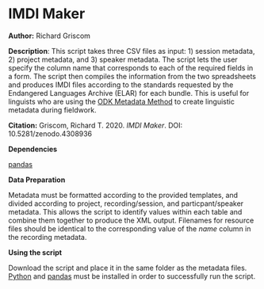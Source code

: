 # IMDI Maker
**Author:** Richard Griscom

**Description**: This script takes three CSV files as input: 1) session metadata, 2) project metadata, and 3) speaker metadata. The script lets the user specify the column name that corresponds to each of the required fields in a form. The script then compiles the information from the two spreadsheets and produces IMDI files according to the standards requested by the Endangered Languages Archive (ELAR) for each bundle. This is useful for linguists who are using the [ODK Metadata Method](https://zenodo.org/record/3871516) to create linguistic metadata during fieldwork. 

**Citation:**
Griscom, Richard T. 2020. *IMDI Maker*. DOI: 10.5281/zenodo.4308936 


**Dependencies**

[pandas](https://pandas.pydata.org/)


**Data Preparation**

Metadata must be formatted according to the provided templates, and divided according to project, recording/session, and particpant/speaker metadata. This allows the script to identify values within each table and combine them together to produce the XML output. Filenames for resource files should be identical to the corresponding value of the *name* column in the recording metadata.


**Using the script**

Download the script and place it in the same folder as the metadata files. [Python](https://www.python.org/) and [pandas](https://pandas.pydata.org/) must be installed in order to successfully run the script. 






